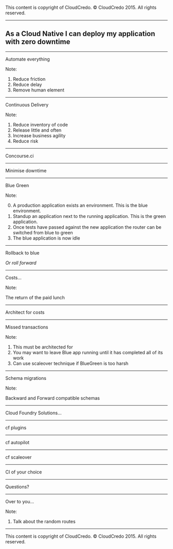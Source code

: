 This content is copyright of CloudCredo. © CloudCredo 2015. All rights reserved.

----

## As a Cloud Native I can deploy my application with zero downtime

----

Automate everything

Note:

1. Reduce friction
2. Reduce delay
3. Remove human element

----

Continuous Delivery

Note:

1. Reduce inventory of code
2. Release little and often 
3. Increase business agility
3. Reduce risk

----

Concourse.ci

----

Minimise downtime

----

Blue Green

Note:

0. A production application exists an environment. This is the blue environment.
1. Standup an application next to the running application. This is the green application. 
2. Once tests have passed against the new application the router can be switched from blue to green
3. The blue application is now idle

----

Rollback to blue

*Or roll forward*

----

Costs...

Note: 

The return of the paid lunch

----

Architect for costs

----

Missed transactions

Note: 

1. This must be architected for 
2. You may want to leave Blue app running until it has completed all of its work
3. Can use scaleover technique if BlueGreen is too harsh

----

Schema migrations

Note:

Backward and Forward compatible schemas

----

Cloud Foundry Solutions...

----

cf plugins

----

cf autopilot

----

cf scaleover

----

CI of your choice

----

Questions?

----

Over to you...

Note: 

1. Talk about the random routes

----

This content is copyright of CloudCredo. © CloudCredo 2015. All rights reserved.

